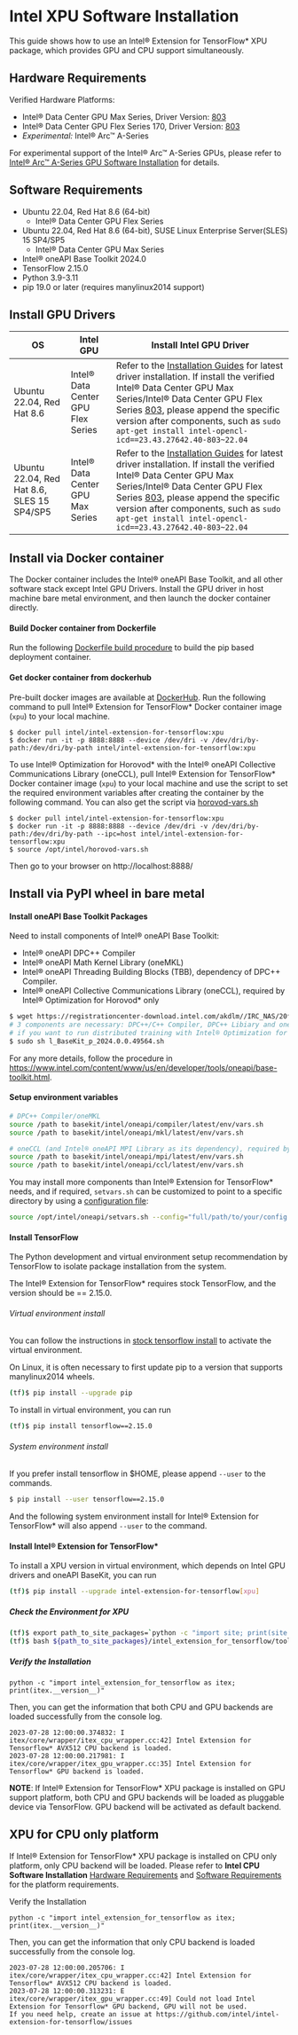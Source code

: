 # Intel XPU Software Installation

This guide shows how to use an Intel® Extension for TensorFlow* XPU package, which provides GPU and CPU support simultaneously.

## Hardware Requirements

Verified Hardware Platforms:
 - Intel® Data Center GPU Max Series, Driver Version: [803](https://dgpu-docs.intel.com/releases/LTS_803.29_20240131.html)
 - Intel® Data Center GPU Flex Series 170, Driver Version: [803](https://dgpu-docs.intel.com/releases/LTS_803.29_20240131.html)
 - *Experimental:* Intel® Arc™ A-Series

For experimental support of the Intel® Arc™ A-Series GPUs, please refer to [Intel® Arc™ A-Series GPU Software Installation](experimental/install_for_arc_gpu.md) for details.

## Software Requirements
- Ubuntu 22.04, Red Hat 8.6 (64-bit)
  - Intel® Data Center GPU Flex Series
- Ubuntu 22.04, Red Hat 8.6 (64-bit), SUSE Linux Enterprise Server(SLES) 15 SP4/SP5
  - Intel® Data Center GPU Max Series
- Intel® oneAPI Base Toolkit 2024.0
- TensorFlow 2.15.0
- Python 3.9-3.11
- pip 19.0 or later (requires manylinux2014 support)


## Install GPU Drivers

|OS|Intel GPU|Install Intel GPU Driver|
|-|-|-|
|Ubuntu 22.04, Red Hat 8.6|Intel® Data Center GPU Flex Series|  Refer to the [Installation Guides](https://dgpu-docs.intel.com/installation-guides/index.html#intel-data-center-gpu-flex-series) for latest driver installation. If install the verified Intel® Data Center GPU Max Series/Intel® Data Center GPU Flex Series [803](https://dgpu-docs.intel.com/releases/LTS_803.29_20240131.html), please append the specific version after components, such as `sudo apt-get install intel-opencl-icd==23.43.27642.40-803~22.04`|
|Ubuntu 22.04, Red Hat 8.6, SLES 15 SP4/SP5|Intel® Data Center GPU Max Series|  Refer to the [Installation Guides](https://dgpu-docs.intel.com/installation-guides/index.html#intel-data-center-gpu-max-series) for latest driver installation. If install the verified Intel® Data Center GPU Max Series/Intel® Data Center GPU Flex Series [803](https://dgpu-docs.intel.com/releases/LTS_803.29_20240131.html), please append the specific version after components, such as `sudo apt-get install intel-opencl-icd==23.43.27642.40-803~22.04`|

## Install via Docker container

The Docker container includes the Intel® oneAPI Base Toolkit, and all other software stack except Intel GPU Drivers. Install the GPU driver in host machine bare metal environment, and then launch the docker container directly.

#### Build Docker container from Dockerfile

Run the following [Dockerfile build procedure](./../../docker/README.md) to build the pip based deployment container.

#### Get docker container from dockerhub

Pre-built docker images are available at [DockerHub](https://hub.docker.com/r/intel/intel-extension-for-tensorflow/tags).
Run the following command to pull Intel® Extension for TensorFlow* Docker container image (`xpu`) to your local machine.

```
$ docker pull intel/intel-extension-for-tensorflow:xpu
$ docker run -it -p 8888:8888 --device /dev/dri -v /dev/dri/by-path:/dev/dri/by-path intel/intel-extension-for-tensorflow:xpu
```

To use Intel® Optimization for Horovod* with the Intel® oneAPI Collective Communications Library (oneCCL), pull Intel® Extension for TensorFlow* Docker container image (`xpu`) to your local machine and use the script to set the required environment variables after creating the container by the following command. You can also get the script via [horovod-vars.sh](../../docker/horovod-vars.sh)

```
$ docker pull intel/intel-extension-for-tensorflow:xpu
$ docker run -it -p 8888:8888 --device /dev/dri -v /dev/dri/by-path:/dev/dri/by-path --ipc=host intel/intel-extension-for-tensorflow:xpu
$ source /opt/intel/horovod-vars.sh
```

Then go to your browser on http://localhost:8888/

## Install via PyPI wheel in bare metal

#### Install oneAPI Base Toolkit Packages

Need to install components of Intel® oneAPI Base Toolkit:
- Intel® oneAPI DPC++ Compiler
- Intel® oneAPI Math Kernel Library (oneMKL)
- Intel® oneAPI Threading Building Blocks (TBB), dependency of DPC++ Compiler.
- Intel® oneAPI Collective Communications Library (oneCCL), required by Intel® Optimization for Horovod* only


```bash
$ wget https://registrationcenter-download.intel.com/akdlm//IRC_NAS/20f4e6a1-6b0b-4752-b8c1-e5eacba10e01/l_BaseKit_p_2024.0.0.49564.sh
# 3 components are necessary: DPC++/C++ Compiler, DPC++ Libiary and oneMKL
# if you want to run distributed training with Intel® Optimization for Horovod*, oneCCL is needed too(Intel® oneAPI MPI Library will be installed automatically as its dependency)
$ sudo sh l_BaseKit_p_2024.0.0.49564.sh
```

For any more details, follow the procedure in https://www.intel.com/content/www/us/en/developer/tools/oneapi/base-toolkit.html.

#### Setup environment variables
```bash
# DPC++ Compiler/oneMKL
source /path to basekit/intel/oneapi/compiler/latest/env/vars.sh
source /path to basekit/intel/oneapi/mkl/latest/env/vars.sh

# oneCCL (and Intel® oneAPI MPI Library as its dependency), required by Intel® Optimization for Horovod* only
source /path to basekit/intel/oneapi/mpi/latest/env/vars.sh
source /path to basekit/intel/oneapi/ccl/latest/env/vars.sh
```

You may install more components than Intel® Extension for TensorFlow* needs, and if required, `setvars.sh` can be customized to point to a specific directory by using a [configuration file](https://www.intel.com/content/www/us/en/develop/documentation/oneapi-programming-guide/top/oneapi-development-environment-setup/use-the-setvars-script-with-linux-or-macos/use-a-config-file-for-setvars-sh-on-linux-or-macos.html):

```bash
source /opt/intel/oneapi/setvars.sh --config="full/path/to/your/config.txt"
```

#### Install TensorFlow

The Python development and virtual environment setup recommendation by TensorFlow to isolate package installation from the system.

The Intel® Extension for TensorFlow* requires stock TensorFlow, and the version should be == 2.15.0.


###### Virtual environment install

You can follow the instructions in [stock tensorflow install](https://www.tensorflow.org/install/pip#step-by-step_instructions) to activate the virtual environment.

On Linux, it is often necessary to first update pip to a version that supports manylinux2014 wheels.
```bash
(tf)$ pip install --upgrade pip
```

To install in virtual environment, you can run
```bash
(tf)$ pip install tensorflow==2.15.0
```

###### System environment install
If you prefer install tensorflow in $HOME, please append `--user` to the commands.
```bash
$ pip install --user tensorflow==2.15.0
```
And the following system environment install for Intel® Extension for TensorFlow* will also append `--user` to the command.

#### Install Intel® Extension for TensorFlow*

To install a XPU version in virtual environment, which depends on Intel GPU drivers and oneAPI BaseKit, you can run

```bash
(tf)$ pip install --upgrade intel-extension-for-tensorflow[xpu]
```

##### Check the Environment for XPU
```bash
(tf)$ export path_to_site_packages=`python -c "import site; print(site.getsitepackages()[0])"`
(tf)$ bash ${path_to_site_packages}/intel_extension_for_tensorflow/tools/env_check.sh
```

##### Verify the Installation
```
python -c "import intel_extension_for_tensorflow as itex; print(itex.__version__)"
```

Then, you can get the information that both CPU and GPU backends are loaded successfully  from the console log.
```
2023-07-28 12:00:00.374832: I itex/core/wrapper/itex_cpu_wrapper.cc:42] Intel Extension for Tensorflow* AVX512 CPU backend is loaded.
2023-07-28 12:00:00.217981: I itex/core/wrapper/itex_gpu_wrapper.cc:35] Intel Extension for Tensorflow* GPU backend is loaded.
```
**NOTE**: If Intel® Extension for TensorFlow* XPU package is installed on GPU support platform, both CPU and GPU backends will be loaded as pluggable device via TensorFlow. GPU backend will be activated as default backend.

## XPU for CPU only platform
If Intel® Extension for TensorFlow* XPU package is installed on CPU only platform, only CPU backend will be loaded. Please refer to **Intel CPU Software Installation** [Hardware Requirements](./experimental/install_for_cpu.md#hardware-requirements) and [Software Requirements](./experimental/install_for_cpu.md#software-requirements) for the platform requirements.

Verify the Installation
```
python -c "import intel_extension_for_tensorflow as itex; print(itex.__version__)"
```

Then, you can get the information that only CPU backend is loaded successfully from the console log.

```
2023-07-28 12:00:00.205706: I itex/core/wrapper/itex_cpu_wrapper.cc:42] Intel Extension for Tensorflow* AVX512 CPU backend is loaded.
2023-07-28 12:00:00.313231: E itex/core/wrapper/itex_gpu_wrapper.cc:49] Could not load Intel Extension for Tensorflow* GPU backend, GPU will not be used.
If you need help, create an issue at https://github.com/intel/intel-extension-for-tensorflow/issues
```
